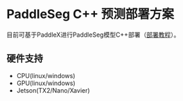 # PaddleSeg C++ 预测部署方案
目前可基于PaddleX进行PaddleSeg模型C++部署（[部署教程](https://github.com/PaddlePaddle/PaddleX/tree/develop/dygraph/deploy/cpp)）。
## 硬件支持
* CPU(linux/windows)
* GPU(linux/windows)
* Jetson(TX2/Nano/Xavier)
